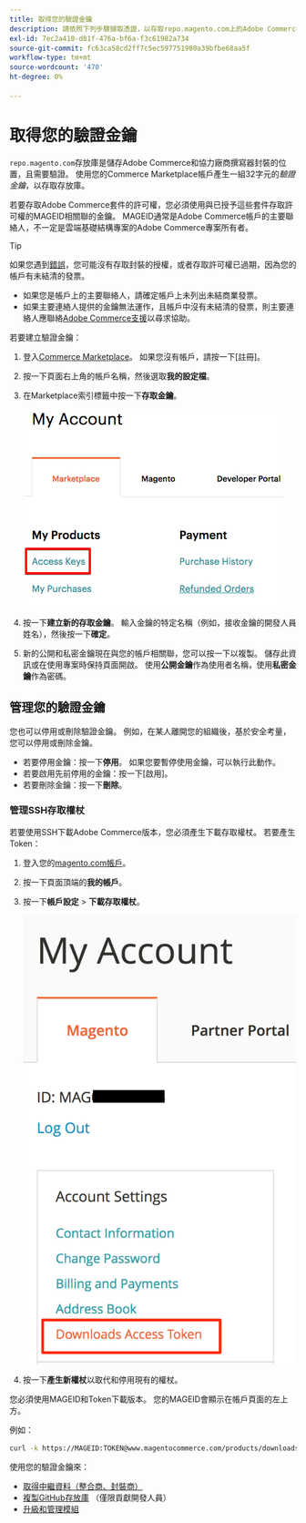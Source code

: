 ```yaml
---
title: 取得您的驗證金鑰
description: 請依照下列步驟擷取憑證，以存取repo.magento.com上的Adobe Commerce Composer套件。
exl-id: 7ec2a410-d81f-476a-bf6a-f3c61982a734
source-git-commit: fc63ca58cd2ff7c5ec597751980a39bfbe68aa5f
workflow-type: tm+mt
source-wordcount: '470'
ht-degree: 0%

---
```


# 取得您的驗證金鑰

`repo.magento.com`存放庫是儲存Adobe Commerce和協力廠商撰寫器封裝的位置，且需要驗證。 使用您的Commerce Marketplace帳戶產生一組32字元的&#x200B;*驗證金鑰*，以存取存放庫。

若要存取Adobe Commerce套件的許可權，您必須使用與已授予這些套件存取許可權的MAGEID相關聯的金鑰。 MAGEID通常是Adobe Commerce帳戶的主要聯絡人，不一定是雲端基礎結構專案的Adobe Commerce專案所有者。

>[!TIP]
>
>如果您遇到[錯誤](https://experienceleague.adobe.com/docs/commerce-knowledge-base/kb/troubleshooting/deployment/magento-commerce-cloud-repo-could-not-be-accessed-403-forbidden-or-404-not-found-error-when-deploying.html?lang=zh-Hant)，您可能沒有存取封裝的授權，或者存取許可權已過期，因為您的帳戶有未結清的發票。
>
>* 如果您是帳戶上的主要聯絡人，請確定帳戶上未列出未結商業發票。
>* 如果主要連絡人提供的金鑰無法運作，且帳戶中沒有未結清的發票，則主要連絡人應聯絡[Adobe Commerce支援](https://experienceleague.adobe.com/docs/commerce-knowledge-base/kb/help-center-guide/magento-help-center-user-guide.html?lang=zh-Hant#submit-ticket)以尋求協助。

若要建立驗證金鑰：

1. 登入[Commerce Marketplace](https://commercemarketplace.adobe.com/)。 如果您沒有帳戶，請按一下[註冊]。**&#x200B;**

1. 按一下頁面右上角的帳戶名稱，然後選取&#x200B;**我的設定檔**。

1. 在Marketplace索引標籤中按一下&#x200B;**存取金鑰**。

   ![在Commerce Marketplace上取得您的安全存取金鑰](../../assets/installation/cloud_access-key.png)

1. 按一下&#x200B;**建立新的存取金鑰**。 輸入金鑰的特定名稱（例如，接收金鑰的開發人員姓名），然後按一下&#x200B;**確定**。

1. 新的公開和私密金鑰現在與您的帳戶相關聯，您可以按一下以複製。 儲存此資訊或在使用專案時保持頁面開啟。 使用&#x200B;**公開金鑰**&#x200B;作為使用者名稱，使用&#x200B;**私密金鑰**&#x200B;作為密碼。

## 管理您的驗證金鑰

您也可以停用或刪除驗證金鑰。 例如，在某人離開您的組織後，基於安全考量，您可以停用或刪除金鑰。

* 若要停用金鑰：按一下&#x200B;**停用**。 如果您要暫停使用金鑰，可以執行此動作。
* 若要啟用先前停用的金鑰：按一下[啟用]。**&#x200B;**
* 若要刪除金鑰：按一下&#x200B;**刪除**。

### 管理SSH存取權杖

若要使用SSH下載Adobe Commerce版本，您必須產生下載存取權杖。 若要產生Token：

1. 登入您的[magento.com帳戶](https://account.magento.com/customer/account/login)。
1. 按一下頁面頂端的&#x200B;**我的帳戶**。
1. 按一下&#x200B;**帳戶設定** > **下載存取權杖**。

   ![存取您的金鑰](../../assets/installation/connect_keys1.png)

1. 按一下&#x200B;**產生新權杖**&#x200B;以取代和停用現有的權杖。

您必須使用MAGEID和Token下載版本。 您的MAGEID會顯示在帳戶頁面的左上方。

例如：

```bash
curl -k https://MAGEID:TOKEN@www.magentocommerce.com/products/downloads/info/help
```

使用您的驗證金鑰來：

* [取得中繼資料（整合商、封裝商）](../composer.md)
* [複製GitHub存放庫](https://developer.adobe.com/commerce/contributor/guides/install/clone-repository/) （僅限貢獻開發人員）
* [升級和管理模組](../../upgrade/modules/upgrade.md)
